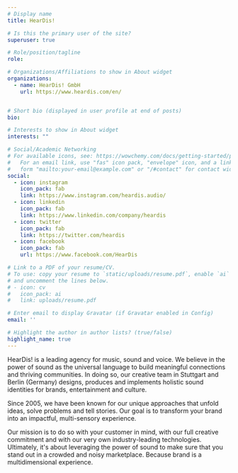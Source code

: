 ```yaml
---
# Display name
title: HearDis!

# Is this the primary user of the site?
superuser: true

# Role/position/tagline
role: 

# Organizations/Affiliations to show in About widget
organizations:
  - name: HearDis! GmbH
    url: https://www.heardis.com/en/


# Short bio (displayed in user profile at end of posts)
bio: 

# Interests to show in About widget
interests: ""

# Social/Academic Networking
# For available icons, see: https://wowchemy.com/docs/getting-started/page-builder/#icons
#   For an email link, use "fas" icon pack, "envelope" icon, and a link in the
#   form "mailto:your-email@example.com" or "/#contact" for contact widget.
social:
  - icon: instagram
    icon_pack: fab
    link: https://www.instagram.com/heardis.audio/
  - icon: linkedin
    icon_pack: fab
    link: https://www.linkedin.com/company/heardis
  - icon: twitter
    icon_pack: fab
    link: https://twitter.com/heardis
  - icon: facebook
    icon_pack: fab
    url: https://www.facebook.com/HearDis

# Link to a PDF of your resume/CV.
# To use: copy your resume to `static/uploads/resume.pdf`, enable `ai` icons in `params.toml`,
# and uncomment the lines below.
# - icon: cv
#   icon_pack: ai
#   link: uploads/resume.pdf

# Enter email to display Gravatar (if Gravatar enabled in Config)
email: ''

# Highlight the author in author lists? (true/false)
highlight_name: true
---
```


HearDis! is a leading agency for music, sound and voice. We believe in the power of sound as the universal language to build meaningful connections and thriving communities. In doing so, our creative team in Stuttgart and Berlin (Germany) designs, produces and implements holistic sound identities for brands, entertainment and culture.

Since 2005, we have been known for our unique approaches that unfold ideas, solve problems and tell stories. Our goal is to transform your brand into an impactful, multi-sensory experience.

Our mission is to do so with your customer in mind, with our full creative commitment and with our very own industry-leading technologies. Ultimately, it's about leveraging the power of sound to make sure that you stand out in a crowded and noisy marketplace. Because brand is a multidimensional experience.